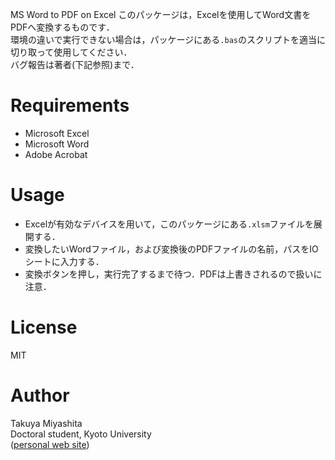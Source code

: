 MS Word to PDF on Excel
このパッケージは，Excelを使用してWord文書をPDFへ変換するものです．  
環境の違いで実行できない場合は，パッケージにある`.bas`のスクリプトを適当に切り取って使用してください．  
バグ報告は著者(下記参照)まで．

# Requirements
- Microsoft Excel
- Microsoft Word
- Adobe Acrobat

# Usage
- Excelが有効なデバイスを用いて，このパッケージにある`.xlsm`ファイルを展開する．
- 変換したいWordファイル，および変換後のPDFファイルの名前，パスをIOシートに入力する．
- 変換ボタンを押し，実行完了するまで待つ．PDFは上書きされるので扱いに注意．

# License
MIT  

# Author
Takuya Miyashita   
Doctoral student, Kyoto University  
([personal web site](https://hydrocoast.jp))  

